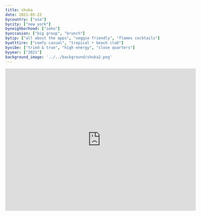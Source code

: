 ```yaml
---
title: shuka
date: 2021-05-22
bycountry: ["usa"]
bycity: ["new york"]
byneighborhood: ["soho"]
byoccasion: ["big group", "brunch"]
bytip: ["all about the apps", "veggie friendly", "flames cocktails"]
byatttire: ["comfy casual", "tropical • beach club"]
byvibe: ["tried & true", "high energy", "close quarters"]
byyear: ["2021"]
background_image: '../../background/shuka2.png'
---
```


<iframe src="https://www.google.com/maps/embed?pb=!1m18!1m12!1m3!1d3023.5887936295017!2d-74.0053626234352!3d40.72706793669222!2m3!1f0!2f0!3f0!3m2!1i1024!2i768!4f13.1!3m3!1m2!1s0x89c2598d97dcd6dd%3a0xb97a39d45e2be2a2!2sshuka!5e0!3m2!1sen!2sus!4v1696015147485!5m2!1sen!2sus" width="600" height="450" style="border:0;" allowfullscreen="" loading="lazy" referrerpolicy="no-referrer-when-downgrade"></iframe>